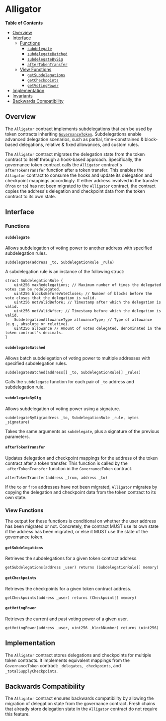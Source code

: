 # Alligator

<!-- START doctoc generated TOC please keep comment here to allow auto update -->
<!-- DON'T EDIT THIS SECTION, INSTEAD RE-RUN doctoc TO UPDATE -->
**Table of Contents**

- [Overview](#overview)
- [Interface](#interface)
  - [Functions](#functions)
    - [`subdelegate`](#subdelegate)
    - [`subdelegateBatched`](#subdelegatebatched)
    - [`subdelegateBySig`](#subdelegatebysig)
    - [`afterTokenTransfer`](#aftertokentransfer)
  - [View Functions](#view-functions)
    - [`getSubdelegations`](#getsubdelegations)
    - [`getCheckpoints`](#getcheckpoints)
    - [`getVotingPower`](#getvotingpower)
- [Implementation](#implementation)
- [Invariants](#invariants)
- [Backwards Compatibility](#backwards-compatibility)

<!-- END doctoc generated TOC please keep comment here to allow auto update -->

## Overview

The `Alligator` contract implements subdelegations that can be used by token contracts inheriting
[`GovernanceToken`](gov-token.md). Subdelegations enable advanced delegation scenarios, such as partial,
time-constrained & block-based delegations, relative & fixed allowances, and custom rules.

The `Alligator` contract migrates the delegation state from the token contract to itself through a hook-based approach.
Specifically, the governance token contract calls the `Alligator` contract's `afterTokenTransfer` function after a token
transfer. This enables the `Alligator` contract to consume the hooks and update its delegation and checkpoint mappings
accordingly. If either address involved in the transfer (`from` or `to`) has not been migrated to the `Alligator` contract,
the contract copies the address's delegation and checkpoint data from the token contract to its own state.

## Interface

### Functions

#### `subdelegate`

Allows subdelegation of voting power to another address with specified subdelegation rules.

```solidity
subdelegate(address _to, SubdelegationRule _rule)
```

A subdelegation rule is an instance of the following struct:

```solidity
struct SubdelegationRule {
    uint256 maxRedelegations; // Maximum number of times the delegated votes can be redelegated.
    uint256 blocksBeforeVoteCloses; // Number of blocks before the vote closes that the delegation is valid.
    uint256 notValidBefore; // Timestamp after which the delegation is valid.
    uint256 notValidAfter; // Timestamp before which the delegation is valid.
    SubdelegationAllowanceType allowanceType; // Type of allowance (e.g., absolute or relative).
    uint256 allowance // Amount of votes delegated, denominated in the token contract's decimals.
}
```

#### `subdelegateBatched`

Allows batch subdelegation of voting power to multiple addresses with specified subdelegation rules.

```solidity
subdelegateBatched(address[] _to, SubdelegationRule[] _rules)
```

Calls the `subdelegate` function for each pair of `_to` address and subdelegation rule.

#### `subdelegateBySig`

Allows subdelegation of voting power using a signature.

```solidity
subdelegateBySig(address _to, SubdelegationRule _rule, bytes _signature)
```

Takes the same arguments as `subdelegate`, plus a signature of the previous parameters.

#### `afterTokenTransfer`

Updates delegation and checkpoint mappings for the address of the token contract after a token transfer. This function 
is called by the `_afterTokenTransfer` function in the `GovernanceToken` contract.

```solidity
afterTokenTransfer(address _from, address _to)
```

If the `to` or `from` addresses have not been migrated, `Alligator` migrates by copying the delegation and checkpoint
data from the token contract to its own state.

### View Functions

The output for these functions is conditional on whether the user address has been migrated or not. Concretely, the contract MUST
use its own state if the address has been migrated, or else it MUST use the state of the governance token.

#### `getSubdelegations`

Retrieves the subdelegations for a given token contract address.

```solidity
getSubdelegations(address _user) returns (SubdelegationRule[] memory)
```

#### `getCheckpoints`

Retrieves the checkpoints for a given token contract address.

```solidity
getCheckpoints(address _user) returns (Checkpoint[] memory)
```

#### `getVotingPower`

Retrieves the current and past voting power of a given user.

```solidity
getVotingPower(address _user, uint256 _blockNumber) returns (uint256)
```

## Implementation

The `Alligator` contract stores delegations and checkpoints for multiple token contracts. It implements equivalent
mappings from the `GovernanceToken` contract: `_delegates`, `_checkpoints`, and `_totalSupplyCheckpoints`.

## Backwards Compatibility

The `Alligator` contract ensures backwards compatibility by allowing the migration of delegation state from the 
governance contract. Fresh chains that already store delegation state in the `Alligator` contract do not require this
feature.
